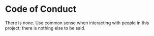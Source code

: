 # Code of Conduct

There is none. Use common sense when interacting with people in this project; there is nothing else to be said.
